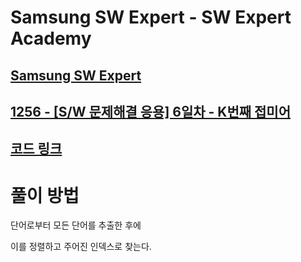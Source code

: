 # Samsung SW Expert - SW Expert Academy
[Samsung SW Expert](https://www.swexpertacademy.com)
-------------------------------------------
[1256 - [S/W 문제해결 응용] 6일차 - K번째 접미어](https://www.swexpertacademy.com/main/code/problem/problemDetail.do?contestProbId=AV18GHd6IskCFAZN&categoryId=AV18GHd6IskCFAZN&categoryType=CODE)
-------------------------------------------
[코드 링크](https://github.com/kh030728/SW-expert-academy-study-storage/blob/master/kh030728/1256/1256.cpp)
-------------------------------------------
# 풀이 방법
단어로부터 모든 단어를 추출한 후에

이를 정렬하고 주어진 인덱스로 찾는다.
